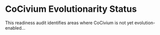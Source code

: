 # CoCivium Evolutionarity Status

This readiness audit identifies areas where CoCivium is not yet evolution-enabled...